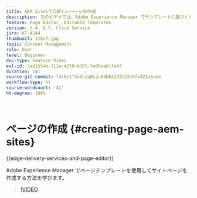 ```yaml
---
title: AEM Sitesでの新しいページの作成
description: 次のビデオでは、Adobe Experience Manager でテンプレートに基づくサイトページを作成する方法を重点的に説明します。
feature: Page Editor, Editable Templates
version: 6.4, 6.5, Cloud Service
jira: KT-4244
thumbnail: 31827.jpg
topic: Content Management
role: User
level: Beginner
doc-type: Feature Video
exl-id: 2ad1554e-312a-4150-b365-7e00eab1fa43
duration: 141
source-git-commit: f4c621f3a9caa8c2c64b8323312343fe421a5aee
workflow-type: ht
source-wordcount: '41'
ht-degree: 100%

---
```


# ページの作成 {#creating-page-aem-sites}

{{edge-delivery-services-and-page-editor}}

Adobe Experience Manager でページテンプレートを使用してサイトページを作成する方法を学びます。

>[!VIDEO](https://video.tv.adobe.com/v/31827?quality=12&learn=on)
